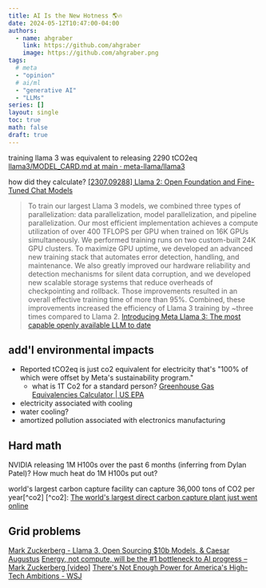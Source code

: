 ```yaml
---
title: AI Is the New Hotness 🌎🔥
date: 2024-05-12T10:47:00-04:00
authors:
  - name: ahgraber
    link: https://github.com/ahgraber
    image: https://github.com/ahgraber.png
tags:
  # meta
  - "opinion"
  # ai/ml
  - "generative AI"
  - "LLMs"
series: []
layout: single
toc: true
math: false
draft: true
---
```


training llama 3 was equivalent to releasing 2290 tCO2eq
[llama3/MODEL_CARD.md at main · meta-llama/llama3](https://github.com/meta-llama/llama3/blob/main/MODEL_CARD.md)

how did they calculate?
[[2307.09288] Llama 2: Open Foundation and Fine-Tuned Chat Models](https://arxiv.org/abs/2307.09288)

> To train our largest Llama 3 models, we combined three types of parallelization: data parallelization, model
> parallelization, and pipeline parallelization. Our most efficient implementation achieves a compute utilization of
> over 400 TFLOPS per GPU when trained on 16K GPUs simultaneously. We performed training runs on two custom-built 24K
> GPU clusters. To maximize GPU uptime, we developed an advanced new training stack that automates error detection,
> handling, and maintenance. We also greatly improved our hardware reliability and detection mechanisms for silent data
> corruption, and we developed new scalable storage systems that reduce overheads of checkpointing and rollback. Those
> improvements resulted in an overall effective training time of more than 95%. Combined, these improvements increased
> the efficiency of Llama 3 training by ~three times compared to Llama 2.
> [Introducing Meta Llama 3: The most capable openly available LLM to date](https://ai.meta.com/blog/meta-llama-3/)

## add'l environmental impacts

- Reported tCO2eq is just co2 equivalent for electricity that's "100% of which were offset by Meta's sustainability
  program."
  - what is 1T Co2 for a standard person?
    [Greenhouse Gas Equivalencies Calculator | US EPA](https://www.epa.gov/energy/greenhouse-gas-equivalencies-calculator#results)
- electricity associated with cooling
- water cooling?
- amortized pollution associated with electronics manufacturing

## Hard math

NVIDIA releasing 1M H100s over the past 6 months (inferring from Dylan Patel)? How much heat do 1M H100s put out?

world's largest carbon capture facility can capture 36,000 tons of CO2 per year[^co2] [^co2]:
[The world's largest direct carbon capture plant just went online](https://www.engadget.com/the-worlds-largest-direct-carbon-capture-plant-just-went-online-172447811.html)

## Grid problems

[Mark Zuckerberg - Llama 3, Open Sourcing $10b Models, & Caesar Augustus](https://www.dwarkeshpatel.com/p/mark-zuckerberg)
[Energy, not compute, will be the #1 bottleneck to AI progress – Mark Zuckerberg [video]](https://news.ycombinator.com/item?id=40333459)
[There's Not Enough Power for America's High-Tech Ambitions - WSJ](https://www.wsj.com/business/energy-oil/data-centers-energy-georgia-development-7a5352e9)
